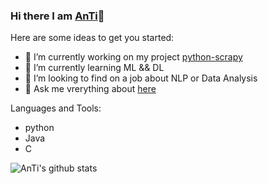 ### Hi there I am [AnTi](https://blog.csdn.net/weixin_35770067)👋


Here are some ideas to get you started:

* 🔭 I’m currently working on my project [python-scrapy](https://github.com/AnTi-anti/python-scrapy)
* 🌱 I’m currently learning ML && DL
* 👯 I’m looking to find on a job about NLP or Data Analysis
* 💬 Ask me vrerything about [here](wechat:gzwl8023)

Languages and Tools:
* python
* Java
* C

![AnTi's github stats](https://github-readme-stats.vercel.app/api?username=AnTi-anti&show_icons=true&title_color=fff&icon_color=79ff97&text_color=9f9f9f&bg_color=151515)


